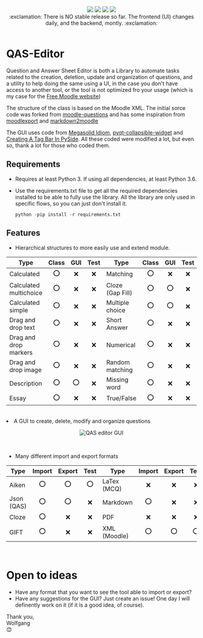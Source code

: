 <div align="center">
  <img src="https://badge.fury.io/gh/LucasWolfgang%2FQAS-editor.svg">
  <img src="https://img.shields.io/endpoint?url=https://gist.githubusercontent.com/LucasWolfgang/344598a4a0f7b92a7889d998e33417c4/raw/pylint_3.7.json">
  <img src="https://img.shields.io/endpoint?url=https://gist.githubusercontent.com/LucasWolfgang/344598a4a0f7b92a7889d998e33417c4/raw/pytest_3.7.json">
  <img src="https://img.shields.io/endpoint?url=https://gist.githubusercontent.com/LucasWolfgang/344598a4a0f7b92a7889d998e33417c4/raw/flake8_3.7.json">
</div>

<div align="center">
:exclamation: There is NO stable release so far. The frontend (UI) changes daily, and the backend, montly. :exclamation:
</div><br/>

# QAS-Editor
Question and Answer Sheet Editor is both a Library to automate tasks related to the creation, deletion, update and organization of questions, and a utility to help doing the same using a UI, in the case you don't have access to another tool, or the tool is not optimized fro your usage (which is my case for the [Free Moodle website](https://school.moodledemo.net))
 
The structure of the class is based on the Moodle XML. The initial sorce code was forked from [moodle-questions](https://github.com/gethvi/moodle-questions) and has some inspiration from [moodlexport](https://github.com/Guillaume-Garrigos/moodlexport) and [markdown2moodle](https://github.com/brunomnsilva/markdown2moodle)

The GUI uses code from [Megasolid Idiom](https://www.mfitzp.com/examples/megasolid-idiom-rich-text-editor/), [pyqt-collapsible-widget](https://github.com/By0ute/pyqt-collapsible-widget) and [Creating A Tag Bar In PySide](https://robonobodojo.wordpress.com/2018/09/11/creating-a-tag-bar-in-pyside/). All these coded were modified a lot, but even so, thank a lot for those who coded them.

## Requirements
- Requires at least Python 3. If using all dependencies, at least Python 3.6.
- Use the requirements.txt file to get all the required dependencies installed to be able to fully use the library. All the library are only used in specific flows, so you can just don't install it.

    ```python -pip install -r requirements.txt```

## Features
  - Hierarchical structures to more easily use and extend module.
 <center>
 
 |  Type                  | Class |  GUI  | Test | Type             | Class |  GUI  | Test |
 | ---------------------- | :---: | :---: | :--: | ---------------- | :---: | :---: | :--: |
 | Calculated             |  :o:  |  :x:  |  :x: | Matching         |  :o:  |  :x:  |  :x: |
 | Calculated multichoice |  :o:  |  :x:  |  :x: | Cloze (Gap Fill) |  :o:  |  :o:  |  :x: |
 | Calculated simple      |  :o:  |  :x:  |  :x: | Multiple choice  |  :o:  |  :o:  |  :x: |
 | Drag and drop text     |  :o:  |  :x:  |  :x: | Short Answer     |  :o:  |  :x:  |  :x: |
 | Drag and drop markers  |  :o:  |  :x:  |  :x: | Numerical        |  :o:  |  :x:  |  :x: |
 | Drag and drop image    |  :o:  |  :x:  |  :x: | Random matching  |  :o:  |  :x:  |  :x: |
 | Description            |  :o:  |  :o:  |  :x: | Missing word     |  :o:  |  :x:  |  :x: |
 | Essay                  |  :o:  |  :x:  |  :x: | True/False       |  :o:  |  :x:  |  :x: | 
 </center ><br/

 - A GUI to create, delete, modify and organize questions
 <center >
  
 ![QAS editor GUI](https://user-images.githubusercontent.com/39681420/170771346-1e1d532b-6745-4125-b647-d704d645e5c4.png)
 </center ><br/>

 - Many different import and export formats
 <center>
  
 |  Type      | Import | Export | Test | Type         | Import | Export | Test |
 | ---------- | :----: | :----: | :--: | ------------ | :----: | :----: | :--: |
 | Aiken      |   :o:  |   :o:  |  :o: | LaTex (MCQ)  |   :x:  |   :x:  |  :x: |
 | Json (QAS) |   :o:  |   :o:  |  :x: | Markdown     |   :o:  |   :x:  |  :x: |
 | Cloze      |   :o:  |   :x:  |  :x: | PDF          |   :x:  |   :x:  |  :x: |
 | GIFT       |   :o:  |   :x:  |  :x: | XML (Moodle) |   :o:  |   :o:  |  :o: |
</center ><br/>

# Open to ideas
  - Have any format that you want to see the tool able to import or export?
  - Have any suggestions for the GUI?
  Just create an issue! One day I will definently work on it (if it is a good idea, of course).
  
  Thank you,\
  Wolfgang\
  :blush:
